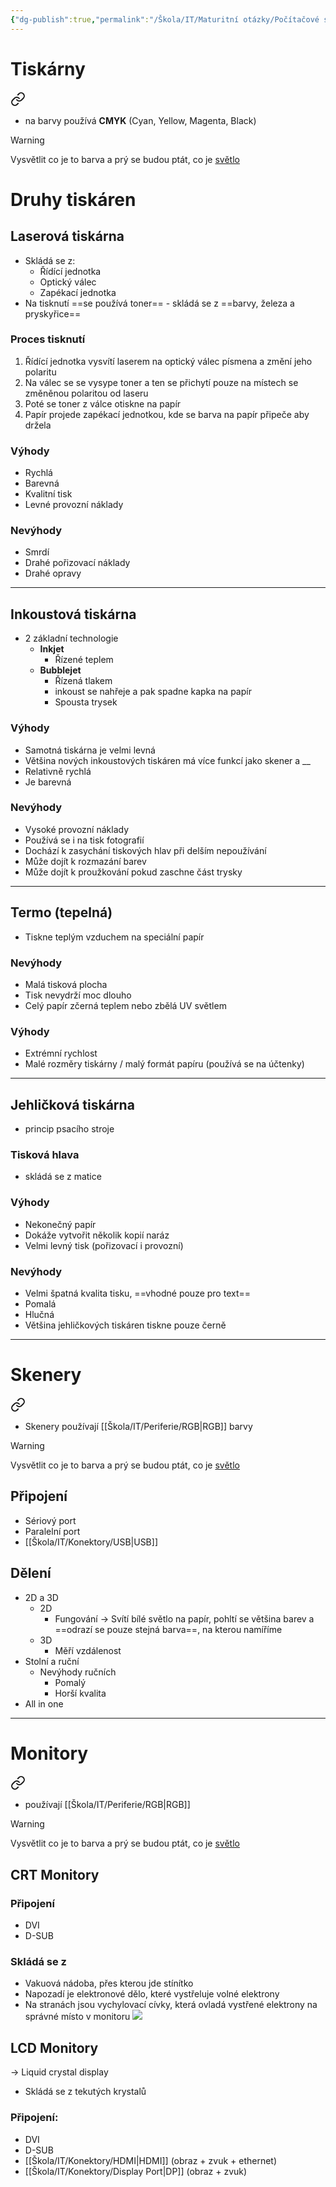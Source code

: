 ```yaml
---
{"dg-publish":true,"permalink":"/Škola/IT/Maturitní otázky/Počítačové sítě a kybernetika/Periferní zařízení/","created":"2023-12-14T18:39:43.867+01:00","updated":"2024-03-13T18:13:23.628+01:00"}
---
```


# Tiskárny

<div class="transclusion internal-embed is-loaded"><a class="markdown-embed-link" href="/skola/it/periferie/tiskarny/" aria-label="Open link"><svg xmlns="http://www.w3.org/2000/svg" width="24" height="24" viewBox="0 0 24 24" fill="none" stroke="currentColor" stroke-width="2" stroke-linecap="round" stroke-linejoin="round" class="svg-icon lucide-link"><path d="M10 13a5 5 0 0 0 7.54.54l3-3a5 5 0 0 0-7.07-7.07l-1.72 1.71"></path><path d="M14 11a5 5 0 0 0-7.54-.54l-3 3a5 5 0 0 0 7.07 7.07l1.71-1.71"></path></svg></a><div class="markdown-embed">




- na barvy používá **CMYK** (Cyan, Yellow, Magenta, Black)

> [!Warning]
>  Vysvětlit co je to barva a prý se budou ptát, co je [světlo](Světlo.md)
# Druhy tiskáren
## Laserová tiskárna
- Skládá se z:
	- Řídící jednotka
	- Optický válec
	- Zapékací jednotka
- Na tisknutí ==se používá toner== - skládá se z ==barvy, železa a pryskyřice==
### Proces tisknutí
1. Řídící jednotka vysvítí laserem na optický válec písmena a změní jeho polaritu
2. Na válec se se vysype toner a ten se přichytí pouze na místech se změněnou polaritou od laseru
3. Poté se toner z válce otiskne na papír
4. Papír projede zapékací jednotkou, kde se barva na papír připeče aby držela
### Výhody
- Rychlá
- Barevná
- Kvalitní tisk
- Levné provozní náklady
### Nevýhody
- Smrdí
- Drahé pořizovací náklady
- Drahé opravy
___
## Inkoustová tiskárna
- 2 základní technologie 
	- **Inkjet** 
		- Řízené teplem
	- **Bubblejet**
		- Řízená tlakem
		- inkoust se nahřeje a pak spadne kapka na papír
		- Spousta trysek
### Výhody
- Samotná tiskárna je velmi levná
- Většina nových inkoustových tiskáren má více funkcí jako skener a __
- Relativně rychlá
- Je barevná
### Nevýhody
- Vysoké provozní náklady
- Používá se i na tisk fotografií
- Dochází k zasychání tiskových hlav při delším nepoužívání
- Může dojít k rozmazání barev
- Může dojít k proužkování pokud zaschne část trysky
___
## Termo (tepelná)
- Tiskne teplým vzduchem na speciální papír
### Nevýhody
- Malá tisková plocha
- Tisk nevydrží moc dlouho
- Celý papír zčerná teplem nebo zbělá UV světlem
### Výhody
- Extrémní rychlost
- Malé rozměry tiskárny / malý formát papíru (používá se na účtenky)
___
## Jehličková tiskárna
- princip psacího stroje
### Tisková hlava
- skládá se z matice 
### Výhody
- Nekonečný papír
- Dokáže vytvořit několik kopií naráz
- Velmi levný tisk (pořizovací i provozní)
### Nevýhody
- Velmi špatná kvalita tisku, ==vhodné pouze pro text==
- Pomalá
- Hlučná
- Většina jehličkových tiskáren tiskne pouze černě


</div></div>


___
# Skenery

<div class="transclusion internal-embed is-loaded"><a class="markdown-embed-link" href="/skola/it/periferie/skenery/" aria-label="Open link"><svg xmlns="http://www.w3.org/2000/svg" width="24" height="24" viewBox="0 0 24 24" fill="none" stroke="currentColor" stroke-width="2" stroke-linecap="round" stroke-linejoin="round" class="svg-icon lucide-link"><path d="M10 13a5 5 0 0 0 7.54.54l3-3a5 5 0 0 0-7.07-7.07l-1.72 1.71"></path><path d="M14 11a5 5 0 0 0-7.54-.54l-3 3a5 5 0 0 0 7.07 7.07l1.71-1.71"></path></svg></a><div class="markdown-embed">




- Skenery používají [[Škola/IT/Periferie/RGB\|RGB]] barvy

>[!Warning]
>  Vysvětlit co je to barva a prý se budou ptát, co je [světlo](Světlo.md)

## Připojení
- Sériový port
- Paralelní port
- [[Škola/IT/Konektory/USB\|USB]]

## Dělení
- 2D a 3D
	- 2D
		- Fungování -> Svítí bílé světlo na papír, pohltí se většina barev a ==odrazí se pouze stejná barva==, na kterou namíříme
	- 3D
		- Měří vzdálenost
- Stolní a ruční
	- Nevýhody ručních
		- Pomalý
		- Horší kvalita
- All in one

</div></div>

___
# Monitory

<div class="transclusion internal-embed is-loaded"><a class="markdown-embed-link" href="/skola/it/periferie/monitory/" aria-label="Open link"><svg xmlns="http://www.w3.org/2000/svg" width="24" height="24" viewBox="0 0 24 24" fill="none" stroke="currentColor" stroke-width="2" stroke-linecap="round" stroke-linejoin="round" class="svg-icon lucide-link"><path d="M10 13a5 5 0 0 0 7.54.54l3-3a5 5 0 0 0-7.07-7.07l-1.72 1.71"></path><path d="M14 11a5 5 0 0 0-7.54-.54l-3 3a5 5 0 0 0 7.07 7.07l1.71-1.71"></path></svg></a><div class="markdown-embed">




- používají [[Škola/IT/Periferie/RGB\|RGB]]

>[!Warning]
>  Vysvětlit co je to barva a prý se budou ptát, co je [světlo](Světlo.md)

## CRT Monitory
### Připojení
- DVI
- D-SUB
### Skládá se z
- Vakuová nádoba, přes kterou jde stínítko
- Napozadí je elektronové dělo, které vystřeluje volné elektrony
- Na stranách jsou vychylovací cívky, která ovladá vystřené elektrony na správné místo v monitoru
**![](https://lh7-us.googleusercontent.com/iGLduLf6tXFe602HoXV1cjWnk62C459JOeANg0HXgvXlZcI2z3n__6v_G9UNM9uIdC3IZkqJlnJUKR-8u0vWWZj1mhmRmD0VQN7t0l1Lg4R7VeTFoe9WaDprGHH7JD6O91kO8VgJeJunRV_Wz_aHtSs)**

## LCD Monitory
-> Liquid crystal display
- Skládá se z tekutých krystalů
### Připojení:
- DVI
- D-SUB
- [[Škola/IT/Konektory/HDMI\|HDMI]] (obraz + zvuk + ethernet)
- [[Škola/IT/Konektory/Display Port\|DP]] (obraz + zvuk)

</div></div>
